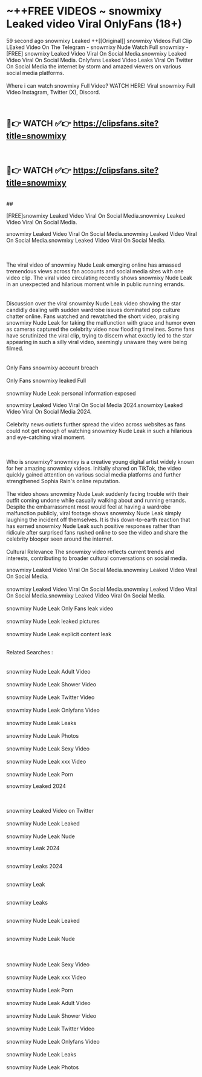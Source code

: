 # ~++FREE VIDEOS ~ snowmixy Leaked video Viral OnlyFans (18+)<br>


59 second ago snowmixy Leaked ++[[Original]] snowmixy Videos Full Clip LEaked Video On The Telegram  - snowmixy Nude  Watch Full snowmixy - [FREE] snowmixy Leaked Video Viral On Social Media.snowmixy Leaked Video Viral On Social Media.   Onlyfans Leaked Video Leaks Viral On Twitter On Social Media the internet by storm and amazed viewers on various social media platforms. <br><br>
Where i can watch snowmixy Full Video? WATCH HERE! Viral snowmixy Full Video Instagram, Twitter (X), Discord. <br>


 <br>

##  🔴👉 WATCH ✅👉  <a href="https://clipsfans.site?title=snowmixy&ref=git">https://clipsfans.site?title=snowmixy</a> <br>
  <br>

##  🔴👉 WATCH ✅👉  <a href="https://clipsfans.site?title=snowmixy&ref=git">https://clipsfans.site?title=snowmixy</a> <br>
  <br>
  ##



[FREE]snowmixy Leaked Video Viral On Social Media.snowmixy Leaked Video Viral On Social Media. <br>

snowmixy Leaked Video Viral On Social Media.snowmixy Leaked Video Viral On Social Media.snowmixy Leaked Video Viral On Social Media. <br>


  <br>

  <br>
The viral video of snowmixy Nude Leak emerging online has amassed tremendous views across fan accounts and social media sites with one video clip. The viral video circulating recently shows snowmixy Nude Leak in an unexpected and hilarious moment while in public running errands.<br>
<br>


<br>
Discussion over the viral snowmixy Nude Leak video showing the star candidly dealing with sudden wardrobe issues dominated pop culture chatter online. Fans watched and rewatched the short video, praising snowmixy Nude Leak for taking the malfunction with grace and humor even as cameras captured the celebrity video now flooding timelines. Some fans have scrutinized the viral clip, trying to discern what exactly led to the star appearing in such a silly viral video, seemingly unaware they were being filmed.<br>
<br>
<br> 
Only Fans snowmixy account breach<br>
<br>
Only Fans snowmixy leaked Full <br>
<br>
snowmixy Nude Leak personal information exposed<br>

snowmixy Leaked Video Viral On Social Media 2024.snowmixy Leaked Video Viral On Social Media 2024. <br>
<br>
Celebrity news outlets further spread the video across websites as fans could not get enough of watching snowmixy Nude Leak in such a hilarious and eye-catching viral moment.<br>
<br>

<br>
Who is snowmixy? snowmixy is a creative young digital artist widely known for her amazing snowmixy videos. Initially shared on TikTok, the video quickly gained attention on various social media platforms and further strengthened Sophia Rain's online reputation.<br>
<br>
The video shows snowmixy Nude Leak suddenly facing trouble with their outfit coming undone while casually walking about and running errands. Despite the embarrassment most would feel at having a wardrobe malfunction publicly, viral footage shows snowmixy Nude Leak simply laughing the incident off themselves. It is this down-to-earth reaction that has earned snowmixy Nude Leak such positive responses rather than ridicule after surprised fans rushed online to see the video and share the celebrity blooper seen around the internet.<br>
<br>
Cultural Relevance The snowmixy video reflects current trends and interests, contributing to broader cultural conversations on social media.<br>

snowmixy Leaked Video Viral On Social Media.snowmixy Leaked Video Viral On Social Media.<br>
<br>
snowmixy Leaked Video Viral On Social Media.snowmixy Leaked Video Viral On Social Media.snowmixy Leaked Video Viral On Social Media.<br>
<br>
snowmixy Nude Leak Only Fans leak video<br>
<br>
snowmixy Nude Leak leaked pictures<br>
<br>
snowmixy Nude Leak explicit content leak<br>


<br>
Related Searches :<br>
<br>

<br>
snowmixy Nude Leak Adult Video<br>
<br>
snowmixy Nude Leak Shower Video<br>
<br>
snowmixy Nude Leak Twitter Video<br>
<br>
snowmixy Nude Leak Onlyfans Video<br>
<br>
snowmixy Nude Leak Leaks<br>
<br>
snowmixy Nude Leak Photos<br>

<br>
snowmixy Nude Leak Sexy Video<br>
<br>
snowmixy Nude Leak xxx Video<br>
<br>
snowmixy Nude Leak Porn<br>

snowmixy  Leaked 2024 <br> <br>
<br>

snowmixy Leaked Video on Twitter <br>
<br>
snowmixy Nude Leak Leaked<br>
<br>
snowmixy Nude Leak Nude<br>


snowmixy  Leak 2024 <br> <br>



snowmixy  Leaks 2024 <br> <br>



 
snowmixy  Leak<br> <br>



snowmixy  Leaks<br> <br>


snowmixy Nude Leak Leaked<br> <br>

snowmixy Nude Leak Nude<br> <br>
<br> <br>
snowmixy Nude Leak Sexy Video
<br> <br>
snowmixy Nude Leak xxx Video
<br> <br>
snowmixy Nude Leak Porn
<br> <br>
snowmixy Nude Leak Adult Video
<br> <br>
snowmixy Nude Leak Shower Video
<br> <br>
snowmixy Nude Leak Twitter Video
<br> <br>
snowmixy Nude Leak Onlyfans Video
<br> <br>
snowmixy Nude Leak Leaks
<br> <br>
snowmixy Nude Leak Photos






</p>




 



</p>











